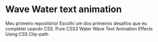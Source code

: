 # Wave Water text animation
Meu primeiro repositório! Escolhi um dos primeiros desafios que eu completei usando CSS.
 Pure CSS3 Water Wave Text Animation Effects Using CSS Clip-path
